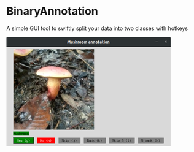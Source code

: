 # BinaryAnnotation
A simple GUI tool to swiftly split your data into two classes with hotkeys

![](Image.png)

